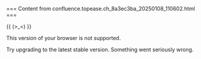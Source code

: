 === Content from confluence.topease.ch_8a3ec3ba_20250108_110602.html ===


{{ (>\_<) }}

This version of your browser is not supported.

Try upgrading to the latest stable version.
Something went seriously wrong.


